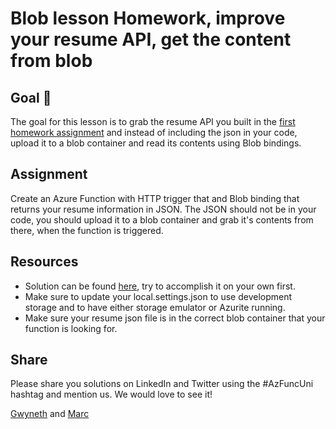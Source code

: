 # Blob lesson Homework, improve your resume API, get the content from blob 

## Goal 🎯

The goal for this lesson is to grab the resume API you built in the [first homework assignment](../http/http-homework-dotnet.md) and instead of including the json in your code, upload it to a blob container and read its contents using Blob bindings. 

## Assignment

Create an Azure Function with HTTP trigger that and  Blob binding that returns your resume information in JSON. The JSON should not be in your code, you should upload it to a blob container and grab it's contents from there, when the function is triggered.

## Resources

- Solution can be found [here](../../../src/dotnetcore31/homework/resume-api/ResumeFromBlob.cs), try to accomplish it on your own first.
- Make sure to update your local.settings.json to use development storage and to have either storage emulator or Azurite running.
- Make sure your resume json file is in the correct blob container that your function is looking for.


## Share

Please share you solutions on LinkedIn and Twitter using the #AzFuncUni hashtag and mention us. We would love to see it!

[Gwyneth](https://twitter.com/madebygps) and [Marc](https://twitter.com/marcduiker)